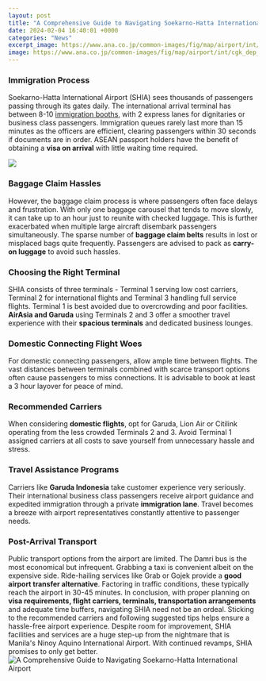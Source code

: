 ```yaml
---
layout: post
title: "A Comprehensive Guide to Navigating Soekarno-Hatta International Airport"
date: 2024-02-04 16:40:01 +0000
categories: "News"
excerpt_image: https://www.ana.co.jp/common-images/fig/map/airport/int/cgk_dep_en_01.gif
image: https://www.ana.co.jp/common-images/fig/map/airport/int/cgk_dep_en_01.gif
---
```


### Immigration Process  
Soekarno-Hatta International Airport (SHIA) sees thousands of passengers passing through its gates daily. The international arrival terminal has between 8-10 [immigration booths](https://yt.io.vn/collection/ahmadi), with 2 express lanes for dignitaries or business class passengers. Immigration queues rarely last more than 15 minutes as the officers are efficient, clearing passengers within 30 seconds if documents are in order. ASEAN passport holders have the benefit of obtaining a **visa on arrival** with little waiting time required.

![](https://nb-img.imgix.net/images-cgk/Jakarta-Airport-CGK39.jpg?auto=compress,enhance,format)
### Baggage Claim Hassles
However, the baggage claim process is where passengers often face delays and frustration. With only one baggage carousel that tends to move slowly, it can take up to an hour just to reunite with checked luggage. This is further exacerbated when multiple large aircraft disembark passengers simultaneously. The sparse number of **baggage claim belts** results in lost or misplaced bags quite frequently. Passengers are advised to pack as **carry-on luggage** to avoid such hassles. 
### Choosing the Right Terminal 
SHIA consists of three terminals - Terminal 1 serving low cost carriers, Terminal 2 for international flights and Terminal 3 handling full service flights. Terminal 1 is best avoided due to overcrowding and poor facilities. **AirAsia and Garuda** using Terminals 2 and 3 offer a smoother travel experience with their **spacious terminals** and dedicated business lounges.
### Domestic Connecting Flight Woes
For domestic connecting passengers, allow ample time between flights. The vast distances between terminals combined with scarce transport options often cause passengers to miss connections. It is advisable to book at least a 3 hour layover for peace of mind.  
### Recommended Carriers
When considering **domestic flights**, opt for Garuda, Lion Air or Citilink operating from the less crowded Terminals 2 and 3. Avoid Terminal 1 assigned carriers at all costs to save yourself from unnecessary hassle and stress.  
### Travel Assistance Programs 
Carriers like **Garuda Indonesia** take customer experience very seriously. Their international business class passengers receive airport guidance and expedited immigration through a private **immigration lane**. Travel becomes a breeze with airport representatives constantly attentive to passenger needs.
### Post-Arrival Transport 
Public transport options from the airport are limited. The Damri bus is the most economical but infrequent. Grabbing a taxi is convenient albeit on the expensive side. Ride-hailing services like Grab or Gojek provide a **good airport transfer alternative**. Factoring in traffic conditions, these typically reach the airport in 30-45 minutes.
In conclusion, with proper planning on **visa requirements, flight carriers, terminals, transportation arrangements** and adequate time buffers, navigating SHIA need not be an ordeal. Sticking to the recommended carriers and following suggested tips helps ensure a hassle-free airport experience. Despite room for improvement, SHIA facilities and services are a huge step-up from the nightmare that is Manila's Ninoy Aquino International Airport. With continued revamps, SHIA promises to only get better.
![A Comprehensive Guide to Navigating Soekarno-Hatta International Airport](https://www.ana.co.jp/common-images/fig/map/airport/int/cgk_dep_en_01.gif)
